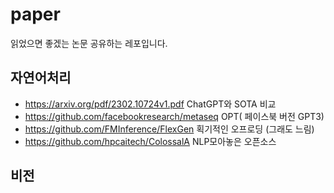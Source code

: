 # paper

읽었으면 좋겠는 논문 공유하는 레포입니다.

## 자연어처리

- https://arxiv.org/pdf/2302.10724v1.pdf ChatGPT와 SOTA 비교
- https://github.com/facebookresearch/metaseq OPT( 페이스북 버전 GPT3)
- https://github.com/FMInference/FlexGen 획기적인 오프로딩 (그래도 느림)
- https://github.com/hpcaitech/ColossalA NLP모아놓은 오픈소스
## 비전
